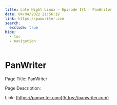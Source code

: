 ```yaml
---
title: Late Night Linux – Episode 171 - PanWriter
date: 04/04/2022 21:56:19
link: https://panwriter.com
search:
  exclude: true
hide:
  - toc
  - navigation
---
```


# PanWriter

Page Title: PanWriter

Page Description:  

Link: [https://panwriter.com](https://panwriter.com)